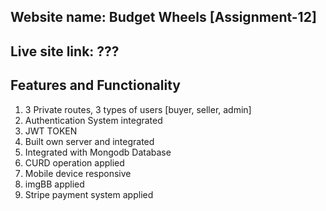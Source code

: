 ## Website name: Budget Wheels [Assignment-12]
## Live site link: ???

## Features and Functionality
1. 3 Private routes, 3 types of users [buyer, seller, admin]
2. Authentication System integrated 
3. JWT TOKEN 
4. Built own server and integrated
5. Integrated with Mongodb Database
6. CURD operation applied
7. Mobile device responsive
8. imgBB applied
9. Stripe payment system applied